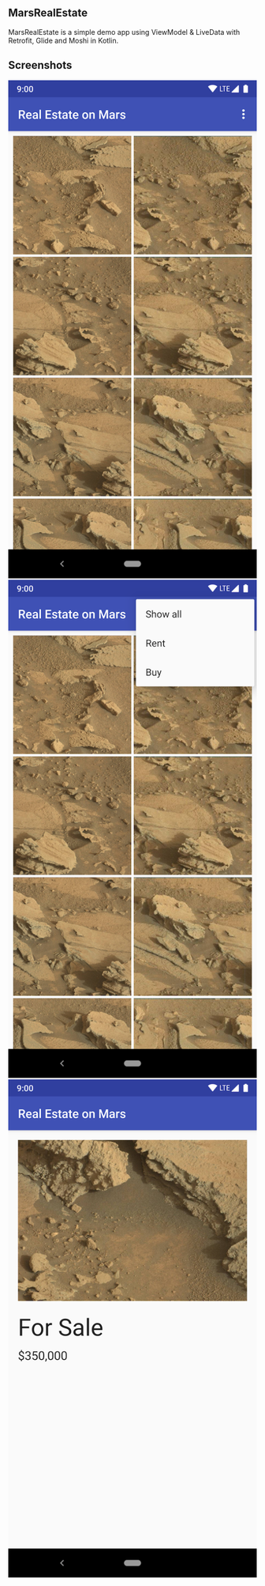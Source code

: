 ## MarsRealEstate

MarsRealEstate is a simple demo app using ViewModel & LiveData with Retrofit, Glide and Moshi in Kotlin.

## Screenshots

![Screenshot 1](screenshots/screen_1.png)
![Screenshot 2](screenshots/screen_2.png)
![Screenshot 3](screenshots/screen_3.png)
